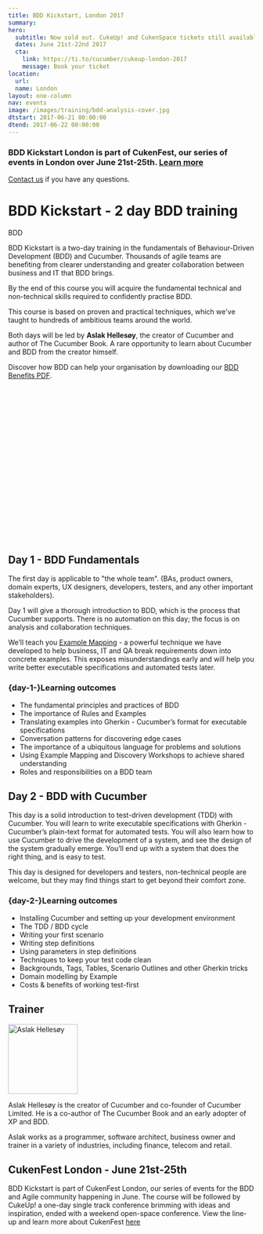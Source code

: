 ```yaml
---
title: BDD Kickstart, London 2017
summary: 
hero:
  subtitle: Now sold out. CukeUp! and CukenSpace tickets still available!
  dates: June 21st-22nd 2017
  cta:
    link: https://ti.to/cucumber/cukeup-london-2017
    message: Book your ticket
location:
  url: 
  name: London
layout: one-column
nav: events
image: /images/training/bdd-analysis-cover.jpg
dtstart: 2017-06-21 00:00:00
dtend: 2017-06-22 00:00:00
---
```


### BDD Kickstart London is part of CukenFest, our series of events in London over June 21st-25th. [Learn more](https://content.cucumber.io/cukenfest-2017)

[Contact us](<mailto:sales@cucumber.io>) if you have any questions. 

# BDD Kickstart - 2 day BDD training

BDD 

BDD Kickstart is a two-day training in the fundamentals of Behaviour-Driven Development (BDD) and Cucumber. Thousands of agile teams are benefiting from clearer understanding and greater collaboration between business and IT that BDD brings.

By the end of this course you will acquire the fundamental technical and non-technical skills required to confidently practise BDD.

This course is based on proven and practical techniques, which we've taught to hundreds of ambitious teams around the world.

Both days will be led by **Aslak Hellesøy**, the creator of Cucumber and author of The Cucumber Book. A rare opportunity to learn about Cucumber and BDD from the creator himself.

Discover how BDD can help your organisation by downloading our [BDD Benefits PDF](https://cucumber.io/bdd-benefits.pdf).

<div class="row"><div class="col-md-6 col-md-offset-3"><script src="//fast.wistia.com/embed/medias/953ry8h08l.jsonp" async></script><script src="//fast.wistia.com/assets/external/E-v1.js" async></script><div class="wistia_responsive_padding" style="padding:56.25% 0 28px 0;position:relative;"><div class="wistia_responsive_wrapper" style="height:100%;left:0;position:absolute;top:0;width:100%;"><div class="wistia_embed wistia_async_953ry8h08l videoFoam=true" style="height:100%;width:100%">&nbsp;</div></div></div></div></div>


## Day 1 - BDD Fundamentals

The first day is applicable to "the whole team".  (BAs, product owners, domain experts, UX designers, developers, testers, and any other important stakeholders).

Day 1 will give a thorough introduction to BDD, which is the process that Cucumber supports. There is no automation on this day; the focus is on analysis and collaboration techniques.

We’ll teach you [Example Mapping](https://cucumber.io/blog/2015/12/08/example-mapping-introduction) - a powerful technique we have developed to help business, IT and QA break requirements down into concrete examples. This exposes misunderstandings early and will help you write better executable specifications and automated tests later.

### {day-1-}Learning outcomes

* The fundamental principles and practices of BDD
* The importance of Rules and Examples
* Translating examples into Gherkin - Cucumber’s format for executable specifications
* Conversation patterns for discovering edge cases
* The importance of a ubiquitous language for problems and solutions
* Using Example Mapping and Discovery Workshops to achieve shared understanding
* Roles and responsibilities on a BDD team


## Day 2 - BDD with Cucumber

This day is a solid introduction to test-driven development (TDD) with Cucumber. You will learn to write executable specifications with Gherkin - Cucumber’s plain-text format for automated tests. You will also learn how to use Cucumber to drive the development of a system, and see the design of the system gradually emerge. You’ll end up with a system that does the right thing, and is easy to test.

This day is designed for developers and testers, non-technical people are welcome, but they may find things start to get beyond their comfort zone.

### {day-2-}Learning outcomes
* Installing Cucumber and setting up your development environment
* The TDD / BDD cycle
* Writing your first scenario
* Writing step definitions
* Using parameters in step definitions
* Techniques to keep your test code clean
* Backgrounds, Tags, Tables, Scenario Outlines and other Gherkin tricks
* Domain modelling by Example
* Costs & benefits of working test-first

## Trainer

<img src="{{ site.url }}/images/headshots/aslak.jpg" alt="Aslak Hellesøy" height="142" width="142">

Aslak Hellesøy is the creator of Cucumber and co-founder of Cucumber Limited.
He is a co-author of The Cucumber Book and an early adopter of XP and BDD.

Aslak works as a programmer, software architect, business owner and trainer in a variety of industries, including finance, telecom and retail.


## CukenFest London - June 21st-25th

BDD Kickstart is part of CukenFest London, our series of events for the BDD and Agile community happening in June. The course will be followed by CukeUp! a one-day single track conference brimming with ideas and inspiration, ended with a weekend open-space conference. View the line-up and learn more about CukenFest [here](https://content.cucumber.io/cukenfest-2017)

<!-- Drip -->
<script type="text/javascript">
  var _dcq = _dcq || [];
  var _dcs = _dcs || {}; 
  _dcs.account = '7849462';
  
  (function() {
    var dc = document.createElement('script');
    dc.type = 'text/javascript'; dc.async = true; 
    dc.src = '//tag.getdrip.com/7849462.js';
    var s = document.getElementsByTagName('script')[0];
    s.parentNode.insertBefore(dc, s);
  })();
</script>
